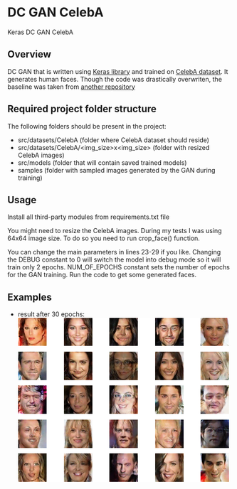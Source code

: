 # DC GAN CelebA
Keras DC GAN CelebA

## Overview
DC GAN that is written using [Keras library](https://keras.io/) and trained on [CelebA dataset](http://mmlab.ie.cuhk.edu.hk/projects/CelebA.html). It generates human faces.
Though the code was drastically overwriten, the baseline was taken from [another repository](https://github.com/YongWookHa/DCGAN-Keras)

## Required project folder structure
The following folders should be present in the project:
- src/datasets/CelebA (folder where CelebA dataset should reside)
- src/datasets/CelebA/<img_size>x<img_size> (folder with resized CelebA images)
- src/models (folder that will contain saved trained models)
- samples (folder with sampled images generated by the GAN during training)

## Usage
Install all third-party modules from requirements.txt file

You might need to resize the CelebA images. During my tests I was using 64x64 image size.
To do so you need to run crop_face() function.

You can change the main parameters in lines 23-29 if you like.
Changing the DEBUG constant to 0 will switch the model into debug mode so it will train only 2 epochs.
NUM_OF_EPOCHS constant sets the number of epochs for the GAN training.
Run the code to get some generated faces.

## Examples
- result after 30 epochs:
![Example](https://github.com/cr0mwell/GAN-CelebA/blob/master/example.png?raw=true)